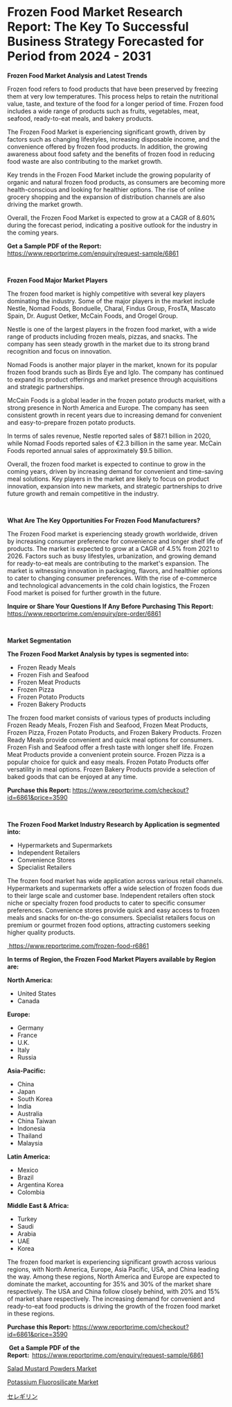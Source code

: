 <p><h1>Frozen Food Market Research Report: The Key To Successful Business Strategy Forecasted for Period from 2024 - 2031</h1></p><p><strong>Frozen Food Market Analysis and Latest Trends</strong></p>
<p><p>Frozen food refers to food products that have been preserved by freezing them at very low temperatures. This process helps to retain the nutritional value, taste, and texture of the food for a longer period of time. Frozen food includes a wide range of products such as fruits, vegetables, meat, seafood, ready-to-eat meals, and bakery products.</p><p>The Frozen Food Market is experiencing significant growth, driven by factors such as changing lifestyles, increasing disposable income, and the convenience offered by frozen food products. In addition, the growing awareness about food safety and the benefits of frozen food in reducing food waste are also contributing to the market growth.</p><p>Key trends in the Frozen Food Market include the growing popularity of organic and natural frozen food products, as consumers are becoming more health-conscious and looking for healthier options. The rise of online grocery shopping and the expansion of distribution channels are also driving the market growth.</p><p>Overall, the Frozen Food Market is expected to grow at a CAGR of 8.60% during the forecast period, indicating a positive outlook for the industry in the coming years.</p></p>
<p><strong>Get a Sample PDF of the Report:&nbsp;</strong> <a href="https://www.reportprime.com/enquiry/request-sample/6861">https://www.reportprime.com/enquiry/request-sample/6861</a></p>
<p>&nbsp;</p>
<p><strong>Frozen Food Major Market Players</strong></p>
<p><p>The frozen food market is highly competitive with several key players dominating the industry. Some of the major players in the market include Nestle, Nomad Foods, Bonduelle, Charal, Findus Group, FrosTA, Mascato Spain, Dr. August Oetker, McCain Foods, and Orogel Group.</p><p>Nestle is one of the largest players in the frozen food market, with a wide range of products including frozen meals, pizzas, and snacks. The company has seen steady growth in the market due to its strong brand recognition and focus on innovation.</p><p>Nomad Foods is another major player in the market, known for its popular frozen food brands such as Birds Eye and Iglo. The company has continued to expand its product offerings and market presence through acquisitions and strategic partnerships.</p><p>McCain Foods is a global leader in the frozen potato products market, with a strong presence in North America and Europe. The company has seen consistent growth in recent years due to increasing demand for convenient and easy-to-prepare frozen potato products.</p><p>In terms of sales revenue, Nestle reported sales of $87.1 billion in 2020, while Nomad Foods reported sales of €2.3 billion in the same year. McCain Foods reported annual sales of approximately $9.5 billion.</p><p>Overall, the frozen food market is expected to continue to grow in the coming years, driven by increasing demand for convenient and time-saving meal solutions. Key players in the market are likely to focus on product innovation, expansion into new markets, and strategic partnerships to drive future growth and remain competitive in the industry.</p></p>
<p>&nbsp;</p>
<p><strong>What Are The Key Opportunities For Frozen Food Manufacturers?</strong></p>
<p><p>The Frozen Food market is experiencing steady growth worldwide, driven by increasing consumer preference for convenience and longer shelf life of products. The market is expected to grow at a CAGR of 4.5% from 2021 to 2026. Factors such as busy lifestyles, urbanization, and growing demand for ready-to-eat meals are contributing to the market's expansion. The market is witnessing innovation in packaging, flavors, and healthier options to cater to changing consumer preferences. With the rise of e-commerce and technological advancements in the cold chain logistics, the Frozen Food market is poised for further growth in the future.</p></p>
<p><strong>Inquire or Share Your Questions If Any Before Purchasing This Report:</strong> <a href="https://www.reportprime.com/enquiry/pre-order/6861">https://www.reportprime.com/enquiry/pre-order/6861</a></p>
<p>&nbsp;</p>
<p><strong>Market Segmentation</strong></p>
<p><strong>The Frozen Food Market Analysis by types is segmented into:</strong></p>
<p><ul><li>Frozen Ready Meals</li><li>Frozen Fish and Seafood</li><li>Frozen Meat Products</li><li>Frozen Pizza</li><li>Frozen Potato Products</li><li>Frozen Bakery Products</li></ul></p>
<p><p>The frozen food market consists of various types of products including Frozen Ready Meals, Frozen Fish and Seafood, Frozen Meat Products, Frozen Pizza, Frozen Potato Products, and Frozen Bakery Products. Frozen Ready Meals provide convenient and quick meal options for consumers. Frozen Fish and Seafood offer a fresh taste with longer shelf life. Frozen Meat Products provide a convenient protein source. Frozen Pizza is a popular choice for quick and easy meals. Frozen Potato Products offer versatility in meal options. Frozen Bakery Products provide a selection of baked goods that can be enjoyed at any time.</p></p>
<p><strong>Purchase this Report:&nbsp;</strong><a href="https://www.reportprime.com/checkout?id=6861&price=3590">https://www.reportprime.com/checkout?id=6861&price=3590</a></p>
<p>&nbsp;</p>
<p><strong>The Frozen Food Market Industry Research by Application is segmented into:</strong></p>
<p><ul><li>Hypermarkets and Supermarkets</li><li>Independent Retailers</li><li>Convenience Stores</li><li>Specialist Retailers</li></ul></p>
<p><p>The frozen food market has wide application across various retail channels. Hypermarkets and supermarkets offer a wide selection of frozen foods due to their large scale and customer base. Independent retailers often stock niche or specialty frozen food products to cater to specific consumer preferences. Convenience stores provide quick and easy access to frozen meals and snacks for on-the-go consumers. Specialist retailers focus on premium or gourmet frozen food options, attracting customers seeking higher quality products.</p></p>
<p><a href="https://www.reportprime.com/frozen-food-r6861">&nbsp;https://www.reportprime.com/frozen-food-r6861</a></p>
<p><strong>In terms of Region, the Frozen Food Market Players available by Region are:</strong></p>
<p>
    <p> <strong> North America: </strong>
        <ul>
            <li>United States</li>
            <li>Canada</li>
        </ul>
        </p> 
    <p> <strong> Europe: </strong>
        <ul>
            <li>Germany</li>
            <li>France</li>
            <li>U.K.</li>
            <li>Italy</li>
            <li>Russia</li>
        </ul>
        </p> 
    <p> <strong> Asia-Pacific: </strong>
        <ul>
            <li>China</li>
            <li>Japan</li>
            <li>South Korea</li>
            <li>India</li>
            <li>Australia</li>
            <li>China Taiwan</li>
            <li>Indonesia</li>
            <li>Thailand</li>
            <li>Malaysia</li>
        </ul>
        </p> 
    <p> <strong> Latin America: </strong>
        <ul>
            <li>Mexico</li>
            <li>Brazil</li>
            <li>Argentina Korea</li>
            <li>Colombia</li>
        </ul>
        </p> 
    <p> <strong> Middle East & Africa: </strong>
        <ul>
            <li>Turkey</li>
            <li>Saudi</li>
            <li>Arabia</li>
            <li>UAE</li>
            <li>Korea</li>
        </ul>
    </p>
    </p>
<p><p>The frozen food market is experiencing significant growth across various regions, with North America, Europe, Asia Pacific, USA, and China leading the way. Among these regions, North America and Europe are expected to dominate the market, accounting for 35% and 30% of the market share respectively. The USA and China follow closely behind, with 20% and 15% of market share respectively. The increasing demand for convenient and ready-to-eat food products is driving the growth of the frozen food market in these regions.</p></p>
<p><strong>Purchase this Report: </strong><a href="https://www.reportprime.com/checkout?id=6861&price=3590">https://www.reportprime.com/checkout?id=6861&price=3590</a></p>
<p>&nbsp;<strong>Get a Sample PDF of the Report:&nbsp;&nbsp;</strong><a href="https://www.reportprime.com/enquiry/request-sample/6861">https://www.reportprime.com/enquiry/request-sample/6861</a></p>
<p><strong></strong></p>
<p><p><a href="https://github.com/JameTravis/Market-Research-Report-List-4/blob/main/salad-mustard-powders-market.md">Salad Mustard Powders Market</a></p><p><a href="https://meowing-lemming-dd3.notion.site/Potassium-Fluorosilicate-Market-Size-Furnishes-Valuable-Information-Encompassing-Market-Share-Marke-ae14f3507c184c33aac92e9716643f98">Potassium Fluorosilicate Market</a></p><p><a href="https://github.com/mohamedbakry57/Market-Research-Report-List-3/blob/main/425022420140.md">セレギリン</a></p></p>